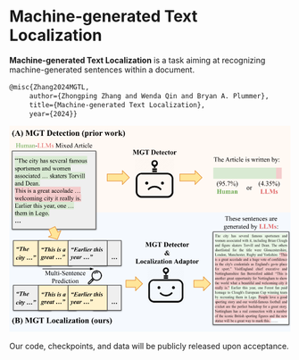 # Machine-generated Text Localization


**Machine-generated Text Localization** is a task aiming at recognizing machine-generated sentences within a document.

    @misc{Zhang2024MGTL,
         author={Zhongping Zhang and Wenda Qin and Bryan A. Plummer},
         title={Machine-generated Text Localization},
         year={2024}}

<img src="figure_overview.png" alt="alt text" style="zoom:80%;" />


Our code, checkpoints, and data will be publicly released upon acceptance.







